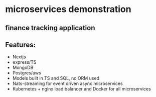 # microservices demonstration

## finance tracking application

## Features:

- Nextjs
- express/TS
- MongoDB
- Postgres/aws
- Models built in TS and SQL, no ORM used
- Nats-streaming for event driven async microservices
- Kubernetes + nginx load balancer and Docker for all microservices
